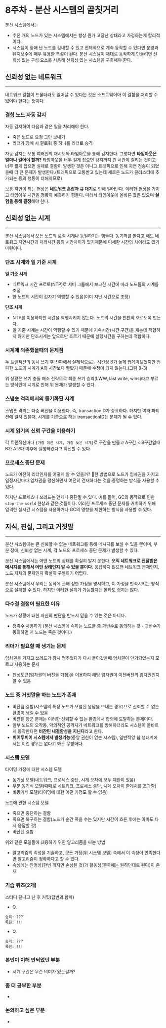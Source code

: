 # 8주차 - 분산 시스템의 골칫거리

분산 시스템에서는
- 수천 개의 노드가 있는 시스템에서는 항상 뭔가 고장난 상태라고 가정하는게 합리적이다. 
- 시스템이 장애 난 노드를 감내할 수 있고 전체적으로 계속 동작할 수 있다면 운영과 유지보수에 매우 유용한 특성이 된다.
분산 시스템이 제대로 동작하게 만들려면 신뢰성 없는 구성 요소를 사용해 신뢰성 있는 시스템을 구축해야 한다.


## 신뢰성 없는 네트워크
---
네트워크 결함이 드물더라도 일어날 수 있다는 것은 소프트웨어아 이 결함을 처리할 수 있어야 한다는 뜻이다.

### 결함 노드 자동 감지
자동 감지하여 다음과 같은 일을 처리해야 한다.
- 죽은 노드로 요청 그만 보내기
- 리더가 장애 시 팔로워 중 하나를 리더로 승격

자동 감지는 보통 여러번의 재시도와 타임아웃을 통해 감지한다. 그렇다면 **타임아웃은 얼마나 길어야 할까?** 타임아웃을 너무 길게 잡으면 감지까지 긴 시간이 걸리는 것이고 너무 짧게 잡으면 실제로 결함이 발생한 것은 아니고 트래픽으로 인해 지연 전송이 되었을때 더 큰 문제가 발생한다.(트래픽으로 고통받고 있는데 새로운 노드가 클러스터에 추가되는 등의 행동이 더해지므로)

보통 지연이 되는 현상은 **네트워크 혼잡과 큐 대기**로 인해 일어난다. 이러한 현상을 가지고 타임아웃 시간을 정확히 예측하기 힘들다. 따라서 타임아웃에 올바른 값은 없으며 **실험을 통해 결정**해야 한다.


## 신뢰성 없는 시계
---
분산 시스템에서 모든 노드의 로컬 시계나 동일하기는 힘들다. 동기화를 한다고 해도 네트워크 지연시간과 처리시간 등의 시간차이가 있기때문에 미세한 시간의 차이라도 있기 마련이다. 

### 단조 시계와 일 기준 시계
**일 기준 시계**
- 네트워크 시간 프로토(NTP)로 서버 그룹에서 보고한 시간에 따라 노드들의 시계를 조정
- 한 노드의 시간이 갑자기 역행할 수 있음(이미 지난 시간으로 조정)

**단조 시계**
- NTP를 이용하지만 시간을 역행시키지 않는다. 노드의 시간을 천천히 흐르도록 만든다.
- 일 기준 시계는 시간이 역행할 수 있기 때문에 지속시간(시간 구간)을 재는데 적합하지 않지만 단조시계는 앞으로만 흐르기 때문에 실행시간을 구하는데 적합하다.

### 시계에 의존했을때의 문제점
두 트랜잭션의 동시 쓰기 후 전파에서 실제적으로는 시간상 B가 늦게 업데이트했지만 전파한 노드의 시계가 A의 시간보다 빨랐기 때문에 수정이 되지 않는다.(그림 8-3)

위 상황은 쓰기 충돌 해소 전략으로 최종 쓰기 승리(LWW, last write, wins)라고 부르는 방식인데 시계로 인해 위 문제가 발생할 수 있다.


### 스냅숏 격리에서의 동기화된 시계
스냅숏 격리는 다중 버전을 이용한다. 즉, transactionID가 중요하다. 하지만 여러 파티션에 걸쳐 있을때, 시계를 기준으로 하는 transactionID는 문제가 될 수 있다.

### 시계 읽기의 신뢰 구간을 이용하기
각 트랜잭션마다 `{가장 이른 시계, 가장 늦은 시계}`로 구간을 만들고 A구간 < B구간일때 B가 A보다 이후에 실행되었다고 확신할 수 있다.

### 프로세스 중단 문제
노드가 여전히 리더인지를 어떻게 알 수 있을까? 한 방법으로 노드가 임차권을 가지고 일정시간마다 임차권을 갱신하면서 여전히 건재하다는 것을 증명하는 방식을 사용할 수 있다.

하지만 프로세스나 쓰레드는 언제나 중단될 수 있다. 예를 들어, GC의 동작으로 인한 `stop-the-world` 현상과 같은 것들이다. 이러한 프로세스 중단 문제를 커버하기 위해 엄격한 실시간 시스템을 사용하거나 GC의 영향을 제한하는 방식을 사용할 수 있다.


## 지식, 진실, 그리고 거짓말
---
분산 시스템에는 큰 신뢰할 수 없는 네트워크를 통해 메시지를 보낼 수 있을 뿐이며, 부분 장애, 신뢰성 없는 시계, 각 노드의 프로세스 중단 문제가 발생할 수 있다.

분산 시스템에서는 어떤 노드의 상태를 확실히 알지 못한다. **오직 네트워크로 전달받은 메시지를 통해서 어떤 상태인지 알 수 있을 뿐이다.** 응답하지 않으면 네트워크 문제인지, 노드 자체의 문제인지 확실히 구별하기 어렵다.

분산 시스템에서 우리는 동작에 관해 정한 가정을 명시하고, 이 가정을 만족시키는 방식으로 설계할 수 있다. 하지만 이러한 설계가 가능할지는 몰라도 쉽지는 않다.


### 다수결 결정이 필요한 이유
노드가 상황에 대한 자신의 판단을 반드시 믿을 수 있는 것은 아니다.
- 정족수 사용하기 (분산 시스멤에 속하는 노드들 중 과반수로 동의하는 것 - 과반수가 동의하면 저 노드는 죽은 것이다.)

### 리더가 필요할 때 생기는 문제
임차권을 가지고 쓰레드가 잠시 멈추었다가 다시 돌아갔을때 임차권이 만기되었는지 모르고 사용하는 문제
- 펜싱토큰(임차권의 버전을 가짐)을 이용하여 해당 임차권이 이전버전의 임차권인지 알 수 있음

### 노드 중 거짓말을 하는 노드가 존재
- 비잔팀 결함(시스템의 특정 노드가 오염된 응답을 보내는 경우)으로 신뢰할 수 없는 환경이 생길 수 있음
- 비잔틴 장군 문제는 이러한 신뢰할 수 없는 환경에서 합의에 도달하는 문제이다.
- 일부 노드의 오작동, 악의적인 공격자가 네트워크를 방해하더라도 시스템이 올바르게 동작한다면 **비잔틴 내결함성을 지닌다**라고 한다.
- **피어투피어 시스템에서 발생가능**(중앙 권한이 없는 시스템), 일반적잉 웹 생태계에서는 이런 경우는 없다고 봐도 무방하다.

### 시스템 모델

타이밍 가정에 대한 시스템 모델
- 동기싱 모델(네트워크, 프로세스 중단, 시계 오차에 모두 제한이 있음)
- 부분 동기식 모델(때때로 네트워크, 프로세스 중단, 시계 오차이 한계치를 초과함)
- 비동기식 모델(타이밍에 대한 어떤 가정도 할 수 없음)

노드에 관한 시스템 모델
- 죽으면 중단하는 결함
- 죽으면 복구하는 결함(노드가 순간 죽을 수는 있지만 시간이 흐른 후에는 아마도 다시 응답할 것)
- 비잔틴 결함

위와 같은 모델들에 대응하기 위한 알고리즘을 짜는 방법
- 알고리즘의 속성을 기술하고, 모든 가정(위 시스템 보델) 속에서 이 속성이 만족한다면 알고리즘이 정확하다고 할 수 있다.
- 속성에는 안정성(한번 깨지면 손상된 것)과 활동성(결국에는 원하던대로 된다)이 존재


### 기습 퀴즈(2개)
스터디 끝나고 난 후 커밋(답변과 함께)
- Q.
```text
승리: ???
록원: !!!
```  

- Q.
```text
승리: ???
록원: !!!
``` 


### 본인이 이해 안되었던 부분
- 시계 구간은 무슨 의미가 있는걸까?

### 좀 더 공부한 부분
- 

### 논의하고 싶은 부분
- 
